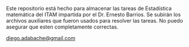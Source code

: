 Este repositorio está hecho para almacenar las tareas de Estadística matemática del ITAM impartida por el Dr. Ernesto Barrios.
Se subirán los archivos auxiliares que fueron usados para resolver las tareas. No puedo asegurar que esten completamente correctas.

diego.adabache@gmail.com
